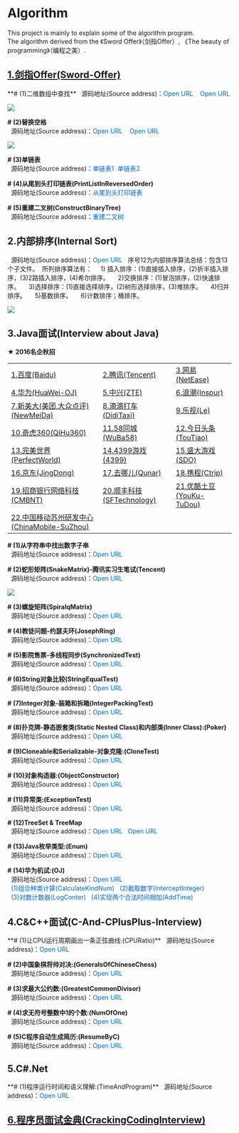 # Algorithm
  This project is mainly to explain some of the algorithm program.   
  The algorithm derived from the 《Sword Offer》（剑指Offer）, 
    《The beauty of programming》（编程之美）.  
    
  <h2><a href="https://github.com/wuping5719/Algorithm/blob/master/1-Sword-Offer/01-Sword-Offer.md">
   1.剑指Offer(Sword-Offer)</a></h2>
  **# (1)二维数组中查找**  
  &nbsp;&nbsp;源码地址(Source address)：<a href="https://github.com/wuping5719/Algorithm/blob/master/1-Sword-Offer/1-FindInPartiallySortedMatrix.java" 
   style="cursor: pointer; color: rgb(0, 102, 204); text-decoration: none;">Open URL</a> 
   <a href="https://github.com/wuping5719/Algorithm/blob/master/1-Sword-Offer/1-3-FindInPartiallySortedMatrix_03.java" 
   style="cursor: pointer; color: rgb(0, 102, 204); text-decoration: none;">&nbsp;&nbsp; Open URL</a>
  <p><img src="http://img.blog.csdn.net/20160407205044317?watermark/2/text/aHR0cDovL2Jsb2cuY3Nkbi5uZXQv/font/5a6L5L2T/fontsize/400/fill/I0JBQkFCMA==/dissolve/70/gravity/SouthEast" /></p>
  
  **# (2)替换空格**  
  &nbsp;&nbsp;源码地址(Source address)：<a href="https://github.com/wuping5719/Algorithm/blob/master/1-Sword-Offer/2-ReplaceBlank.java" 
    style="cursor: pointer; color: rgb(0, 102, 204); text-decoration: none;">Open URL</a>
  <a href="https://github.com/wuping5719/Algorithm/blob/master/1-Sword-Offer/1-4-ReplaceBlank_04.java" 
    style="cursor: pointer; color: rgb(0, 102, 204); text-decoration: none;">&nbsp;&nbsp; Open URL</a> 
  <p><img src="http://img.blog.csdn.net/20160408152810832?watermark/2/text/aHR0cDovL2Jsb2cuY3Nkbi5uZXQv/font/5a6L5L2T/fontsize/400/fill/I0JBQkFCMA==/dissolve/70/gravity/Center" /></p>
  
   **# (3)单链表**  
  &nbsp;&nbsp;源码地址(Source address)：<a href="https://github.com/wuping5719/Algorithm/blob/master/1-Sword-Offer/3-SingleLinkList.java" 
    style="cursor: pointer; color: rgb(0, 102, 204); text-decoration: none;">单链表1</a>&nbsp;&nbsp;<a href="https://github.com/wuping5719/Algorithm/blob/master/1-Sword-Offer/3-TestSingleLinkList.java" 
    style="cursor: pointer; color: rgb(0, 102, 204); text-decoration: none;">单链表2</a> 
  
  **# (4)从尾到头打印链表(PrintListInReversedOrder)**  
  &nbsp;&nbsp;源码地址(Source address)：<a href="https://github.com/wuping5719/Algorithm/tree/master/1-Sword-Offer/1-5-PrintListInReversedOrder_05" 
    style="cursor: pointer; color: rgb(0, 102, 204); text-decoration: none;">从尾到头打印链表</a>
    
  **# (5)重建二叉树(ConstructBinaryTree)**  
  &nbsp;&nbsp;源码地址(Source address)：<a href="https://github.com/wuping5719/Algorithm/tree/master/1-Sword-Offer/1-6-ConstructBinaryTree_06" 
    style="cursor: pointer; color: rgb(0, 102, 204); text-decoration: none;">重建二叉树</a>
    
  <h2>2.内部排序(Internal Sort)</h2>
  &nbsp;&nbsp;源码地址(Source address)：<a href="https://github.com/wuping5719/Algorithm/tree/master/12-Sort" 
    target="_blank" style="cursor: pointer; color: rgb(0, 102, 204); text-decoration: none;">Open URL</a>  
  &nbsp;&nbsp;序号12为内部排序算法总结：包含13个子文件。  
  &nbsp;所列排序算法有：  
  &nbsp;&nbsp;&nbsp; 1) 插入排序：(1)直接插入排序，(2)折半插入排序，(3)2路插入排序，(4)希尔排序。  
  &nbsp;&nbsp;&nbsp; 2)交换排序：(1)冒泡排序，(2)快速排序。  
  &nbsp;&nbsp;&nbsp; 3)选择排序：(1)直接选择排序，(2)树形选择排序，(3)堆排序。  
  &nbsp;&nbsp;&nbsp; 4)归并排序。  
  &nbsp;&nbsp;&nbsp; 5)基数排序。  
  &nbsp;&nbsp;&nbsp; 6)计数排序；桶排序。
  <p><img src="http://img.blog.csdn.net/20160416161924296?watermark/2/text/aHR0cDovL2Jsb2cuY3Nkbi5uZXQv/font/5a6L5L2T/fontsize/400/fill/I0JBQkFCMA==/dissolve/70/gravity/SouthEast" /></p>
  
  <h2>3.Java面试(Interview about Java)</h2>
  <Strong>★ 2016名企秋招 </Strong>
  <table>
   <tr>
     <td>
       <a href="https://github.com/wuping5719/Algorithm/tree/master/2-Java-Interview/2-29-Baidu">1.百度(Baidu)</a>
     </td>
     <td>
       <a href="https://github.com/wuping5719/Algorithm/tree/master/2-Java-Interview/2-32-Tencent">2.腾讯(Tencent)</a>
     </td>
     <td>
       <a href="https://github.com/wuping5719/Algorithm/tree/master/2-Java-Interview/2-14-NetEase">3.网易(NetEase)</a>
     </td>
   </tr>
   <tr>
     <td>
       <a href="https://github.com/wuping5719/Algorithm/tree/master/2-Java-Interview/2-16-huaweiOJ">4.华为(HuaWei-OJ)</a>
     </td>
     <td>
       <a href="https://github.com/wuping5719/Algorithm/tree/master/2-Java-Interview/2-17-ZTE">5.中兴(ZTE)</a>
     </td>
     <td>
       <a href="https://github.com/wuping5719/Algorithm/tree/master/2-Java-Interview/2-18-Inspur">6.浪潮(Inspur)</a>
     </td>
   </tr>
   <tr>
     <td>
        <a href="https://github.com/wuping5719/Algorithm/tree/master/2-Java-Interview/2-31-NewMeiDa">7.新美大(美团,大众点评)(NewMeiDa)</a>
     </td>
     <td>
       <a href="https://github.com/wuping5719/Algorithm/tree/master/2-Java-Interview/2-21-DidiTaxi">8.滴滴打车(DidiTaxi)</a>
     </td>
     <td>
       <a href="https://github.com/wuping5719/Algorithm/tree/master/2-Java-Interview/2-22-Le">9.乐视(Le)</a>
     </td>
   </tr>
   <tr>
     <td>
       <a href="https://github.com/wuping5719/Algorithm/tree/master/2-Java-Interview/2-23-QiHu360">10.奇虎360(QiHu360)</a>
     </td>
     <td>
       <a href="https://github.com/wuping5719/Algorithm/tree/master/2-Java-Interview/2-24-WuBa58">11.58同城(WuBa58)</a>
     </td>
     <td>
       <a href="https://github.com/wuping5719/Algorithm/tree/master/2-Java-Interview/2-25-TouTiao">12.今日头条(TouTiao)</a>
     </td>
   </tr>
   <tr>
     <td>
       <a href="https://github.com/wuping5719/Algorithm/tree/master/2-Java-Interview/2-26-PerfectWorld">13.完美世界(PerfectWorld)</a>
     </td>
     <td>
       <a href="https://github.com/wuping5719/Algorithm/tree/master/2-Java-Interview/2-27-4399">14.4399游戏(4399)</a>
     </td>
     <td>
       <a href="https://github.com/wuping5719/Algorithm/tree/master/2-Java-Interview/2-28-SDO">15.盛大游戏(SDO)</a>
     </td>
   </tr>
   <tr>
     <td>
       <a href="https://github.com/wuping5719/Algorithm/tree/master/2-Java-Interview/2-33-JingDong">16.京东(JingDong)</a>
     </td>
     <td>
       <a href="https://github.com/wuping5719/Algorithm/tree/master/2-Java-Interview/2-34-Qunar">17.去哪儿(Qunar)</a>
     </td>
     <td>
      <a href="https://github.com/wuping5719/Algorithm/tree/master/2-Java-Interview/2-20-Ctrip">18.携程(Ctrip)</a>
     </td>
   </tr>
   <tr>
     <td>
       <a href="https://github.com/wuping5719/Algorithm/tree/master/2-Java-Interview/2-30-CMBNT">19.招商银行网络科技(CMBNT)</a>
     </td>
     <td>
       <a href="https://github.com/wuping5719/Algorithm/tree/master/2-Java-Interview/2-35-SFTechnology">20.顺丰科技(SFTechnology)</a>
     </td>
     <td>
     <a href="https://github.com/wuping5719/Algorithm/tree/master/2-Java-Interview/2-15-YouKu-TuDou">21.优酷土豆(YouKu-TuDou)</a>
     </td>
   </tr>
   <tr>
     <td>
     <a href="https://github.com/wuping5719/Algorithm/blob/master/2-Java-Interview/2-36-ChinaMobile/SuZhou/Test.md">22.中国移动苏州研发中心(ChinaMobile-SuZhou)</a>
     </td>
     <td></td>
     <td></td>
   </tr>
 </table>

  **# (1)从字符串中找出数字子串**  
  &nbsp;&nbsp;源码地址(Source address)：<a href="https://github.com/wuping5719/Algorithm/blob/master/2-Java-Interview/2-1-RegularExpression.java" 
   target="_blank" style="cursor: pointer; color: rgb(0, 102, 204); text-decoration: none;">Open URL</a>  
   
  **# (2)蛇形矩阵(SnakeMatrix)-腾讯实习生笔试(Tencent)**  
  &nbsp;&nbsp;源码地址(Source address)：<a href="https://github.com/wuping5719/Algorithm/blob/master/2-Java-Interview/2-32-Tencent/2-32-1-SnakeMatrix.java" 
   target="_blank" style="cursor: pointer; color: rgb(0, 102, 204); text-decoration: none;">Open URL</a>  
  <p><img src="http://img.blog.csdn.net/20160428105514716?watermark/2/text/aHR0cDovL2Jsb2cuY3Nkbi5uZXQv/font/5a6L5L2T/fontsize/400/fill/I0JBQkFCMA==/dissolve/70/gravity/SouthEast" /></p>

  **# (3)螺旋矩阵(SpiralqMatrix)**  
  &nbsp;&nbsp;源码地址(Source address)：<a href="https://github.com/wuping5719/Algorithm/blob/master/2-Java-Interview/2-32-Tencent/2-32-2-SpiralqMatrix.java" 
   target="_blank" style="cursor: pointer; color: rgb(0, 102, 204); text-decoration: none;">Open URL</a> 
   
  **# (4)教徒问题-约瑟夫环(JosephRing)**  
  &nbsp;&nbsp;源码地址(Source address)：<a href="https://github.com/wuping5719/Algorithm/blob/master/2-Java-Interview/2-32-Tencent/2-32-3-JosephRing.java" 
   target="_blank" style="cursor: pointer; color: rgb(0, 102, 204); text-decoration: none;">Open URL</a> 

  **# (5)影院售票-多线程同步(SynchronizedTest)**  
  &nbsp;&nbsp;源码地址(Source address)：<a href="https://github.com/wuping5719/Algorithm/blob/master/2-Java-Interview/2-32-Tencent/2-32-4-SynchronizedTest.java" 
   target="_blank" style="cursor: pointer; color: rgb(0, 102, 204); text-decoration: none;">Open URL</a> 
   
  **# (6)String对象比较(StringEqualTest)**  
  &nbsp;&nbsp;源码地址(Source address)：<a href="https://github.com/wuping5719/Algorithm/blob/master/2-Java-Interview/2-6-StringEqualTest.java" 
   target="_blank" style="cursor: pointer; color: rgb(0, 102, 204); text-decoration: none;">Open URL</a> 
   
  **# (7)Integer对象-装箱和拆箱(IntegerPackingTest)**  
  &nbsp;&nbsp;源码地址(Source address)：<a href="https://github.com/wuping5719/Algorithm/blob/master/2-Java-Interview/2-7-IntegerPackingTest.java" 
   target="_blank" style="cursor: pointer; color: rgb(0, 102, 204); text-decoration: none;">Open URL</a> 
   
  **# (8)扑克牌-静态嵌套类(Static Nested Class)和内部类(Inner Class):(Poker)**  
  &nbsp;&nbsp;源码地址(Source address)：<a href="https://github.com/wuping5719/Algorithm/tree/master/2-Java-Interview/2-8-Poker" 
   target="_blank" style="cursor: pointer; color: rgb(0, 102, 204); text-decoration: none;">Open URL</a> 
   
  **# (9)Cloneable和Serializable-对象克隆:(CloneTest)**  
  &nbsp;&nbsp;源码地址(Source address)：<a href="https://github.com/wuping5719/Algorithm/tree/master/2-Java-Interview/2-9-CloneTest" 
   target="_blank" style="cursor: pointer; color: rgb(0, 102, 204); text-decoration: none;">Open URL</a> 
   
  **# (10)对象构造器:(ObjectConstructor)**  
  &nbsp;&nbsp;源码地址(Source address)：<a href="https://github.com/wuping5719/Algorithm/blob/master/2-Java-Interview/2-10-ObjectConstructor.java" style="cursor: pointer; color: rgb(0, 102, 204); text-decoration: none;">Open URL</a> 
   
  **# (11)异常类:(ExceptionTest)**  
  &nbsp;&nbsp;源码地址(Source address)：<a href="https://github.com/wuping5719/Algorithm/blob/master/2-Java-Interview/2-11-ExceptionTest.java" style="cursor: pointer; color: rgb(0, 102, 204); text-decoration: none;">Open URL</a> 
  
  **# (12)TreeSet & TreeMap**  
  &nbsp;&nbsp;源码地址(Source address)：<a href="https://github.com/wuping5719/Algorithm/tree/master/2-Java-Interview/2-12-TreeSet" style="cursor: pointer; color: rgb(0, 102, 204); text-decoration: none;">Open URL</a>&nbsp;&nbsp;
  <a href="https://github.com/wuping5719/Algorithm/tree/master/2-Java-Interview/2-13-TreeMap"  style="cursor: pointer; color: rgb(0, 102, 204); text-decoration: none;">Open URL</a> 
  
  **# (13)Java枚举类型:(Enum)**  
  &nbsp;&nbsp;源码地址(Source address)：<a href="https://github.com/wuping5719/Algorithm/blob/master/2-Java-Interview/2-15-EnumOne.java" style="cursor: pointer; color: rgb(0, 102, 204); text-decoration: none;">Open URL</a> 
  
  **# (14)华为机试:(OJ)**  
  &nbsp;&nbsp;源码地址(Source address)：<a href="https://github.com/wuping5719/Algorithm/tree/master/2-Java-Interview/2-16-huaweiOJ" style="cursor: pointer; color: rgb(0, 102, 204); text-decoration: none;">Open URL</a>  
  <a href="https://github.com/wuping5719/Algorithm/blob/master/2-Java-Interview/2-16-huaweiOJ/2-16-1-CalculateKindNum.java" style="cursor: pointer; color: rgb(0, 102, 204); text-decoration: none;">&nbsp;&nbsp;(1)组合种类计算(CalculateKindNum)</a>   <a href="https://github.com/wuping5719/Algorithm/blob/master/2-Java-Interview/2-16-huaweiOJ/2-16-2-InterceptInteger.java" style="cursor: pointer; color: rgb(0, 102, 204); text-decoration: none;">&nbsp;&nbsp;(2)截取数字(InterceptInteger)</a>  
  <a href="https://github.com/wuping5719/Algorithm/blob/master/2-Java-Interview/2-16-huaweiOJ/2-16-3-LogConter.java" style="cursor: pointer; color: rgb(0, 102, 204); text-decoration: none;">&nbsp;&nbsp;(3)对数计数器(LogConter)</a>
  <a href="https://github.com/wuping5719/Algorithm/blob/master/2-Java-Interview/2-16-huaweiOJ/2-16-4-AddTime.java" style="cursor: pointer; color: rgb(0, 102, 204); text-decoration: none;">&nbsp;&nbsp;(4)实现两个合法时间相加(AddTime)</a> 
  
  <h2>4.C&C++面试(C-And-CPlusPlus-Interview)</h2>
  **# (1)让CPU运行周期画出一条正弦曲线:(CPURatio)**  
  &nbsp;&nbsp;源码地址(Source address)：<a href="https://github.com/wuping5719/Algorithm/blob/master/3-C-And-CPlusPlus-Interview/3-1-CPURatio.cpp" 
   target="_blank" style="cursor: pointer; color: rgb(0, 102, 204); text-decoration: none;">Open URL</a> 
   
  **# (2)中国象棋将帅对决:(GeneralsOfChineseChess)**  
  &nbsp;&nbsp;源码地址(Source address)：<a href="https://github.com/wuping5719/Algorithm/blob/master/3-C-And-CPlusPlus-Interview/3-2-GeneralsOfChineseChess.cpp" 
   target="_blank" style="cursor: pointer; color: rgb(0, 102, 204); text-decoration: none;">Open URL</a> 
   
  **# (3)求最大公约数:(GreatestCommonDivisor)**  
  &nbsp;&nbsp;源码地址(Source address)：<a href="https://github.com/wuping5719/Algorithm/blob/master/3-C-And-CPlusPlus-Interview/3-3-GreatestCommonDivisor.cpp" 
   target="_blank" style="cursor: pointer; color: rgb(0, 102, 204); text-decoration: none;">Open URL</a> 
  
  **# (4)求无符号整数中1的个数:(NumOfOne)**  
  &nbsp;&nbsp;源码地址(Source address)：<a href="https://github.com/wuping5719/Algorithm/blob/master/3-C-And-CPlusPlus-Interview/3-4-NumOfOne.cpp" 
   target="_blank" style="cursor: pointer; color: rgb(0, 102, 204); text-decoration: none;">Open URL</a> 
   
  **# (5)C程序自动生成简历:(ResumeByC)**  
  &nbsp;&nbsp;源码地址(Source address)：<a href="https://github.com/wuping5719/Algorithm/blob/master/3-C-And-CPlusPlus-Interview/3-5-ResumeByC.c" 
   target="_blank" style="cursor: pointer; color: rgb(0, 102, 204); text-decoration: none;">Open URL</a> 

  <h2>5.C#.Net</h2>
  **# (1)程序运行时间和语义理解:(TimeAndProgram)**  
  &nbsp;&nbsp;源码地址(Source address)：<a href="https://github.com/wuping5719/Algorithm/blob/master/4-.NET/4-1-TimeAndProgram" target="_blank" style="cursor: pointer; color: rgb(0, 102, 204); text-decoration: none;">Open URL</a> 

  <h2><a href="https://github.com/wuping5719/Algorithm/tree/master/5-CrackingCodingInterview">
   6.程序员面试金典(CrackingCodingInterview)</a></h2>
